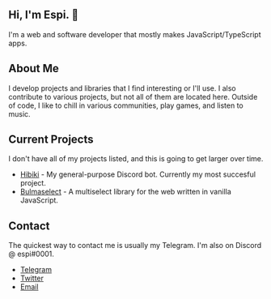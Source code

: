 ## Hi, I'm Espi. 👋
I'm a web and software developer that mostly makes JavaScript/TypeScript apps.

## About Me
I develop projects and libraries that I find interesting or I'll use. I also contribute to various projects, but not all of them are located here. Outside of code, I like to chill in various communities, play games, and listen to music.

## Current Projects
I don't have all of my projects listed, and this is going to get larger over time.
- [Hibiki][Hibiki] - My general-purpose Discord bot. Currently my most succesful project.
- [Bulmaselect][Bulmaselect] - A multiselect library for the web written in vanilla JavaScript.

## Contact
The quickest way to contact me is usually my Telegram. I'm also on Discord @ espi#0001.
- [Telegram][Telegram]
- [Twitter][Twitter]
- [Email][Email]

[Hibiki]: https://github.com/smolespi/Hibiki "Hibiki"
[Bulmaselect]: https://github.com/resolvedxd/bulmaselect "Bulmaselect"
[Telegram]: https://t.me/smolespi "Telegram: @smolespi"
[Twitter]: https://twitter.com/smolespi "Twitter: @smolespi"
[Website]: https://lesbian.codes "Website: lesbian.codes"
[Email]: mailto:espi@lesbian.codes "Email: espi@lesbian.codes"

